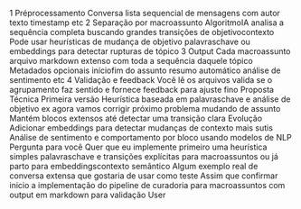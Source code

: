 1 Préprocessamento
 Conversa  lista sequencial de mensagens com autor texto timestamp etc
2 Separação por macroassunto
 AlgoritmoIA analisa a sequência completa buscando grandes transições de objetivocontexto
 Pode usar heurísticas de mudança de objetivo palavraschave ou embeddings para detectar rupturas de tópico
3 Output
 Cada macroassunto  arquivo markdown extenso com toda a sequência daquele tópico
 Metadados opcionais iníciofim do assunto resumo automático análise de sentimento etc
4 Validação e feedback
 Você lê os arquivos valida se o agrupamento faz sentido e fornece feedback para ajuste fino
 Proposta Técnica
 Primeira versão
 Heurística baseada em palavraschave e análise de objetivo ex agora vamos corrigir próximo problema mudando de assunto
 Mantém blocos extensos até detectar uma transição clara
 Evolução
 Adicionar embeddings para detectar mudanças de contexto mais sutis
 Análise de sentimento e comportamento por bloco usando modelos de NLP
 Pergunta para você
 Quer que eu implemente primeiro uma heurística simples palavraschave e transições explícitas para macroassuntos ou já parto para embeddingscontexto semântico
 Algum exemplo real de conversa extensa que gostaria de usar como teste
Assim que confirmar inicio a implementação do pipeline de curadoria para macroassuntos com output em markdown para validação
User